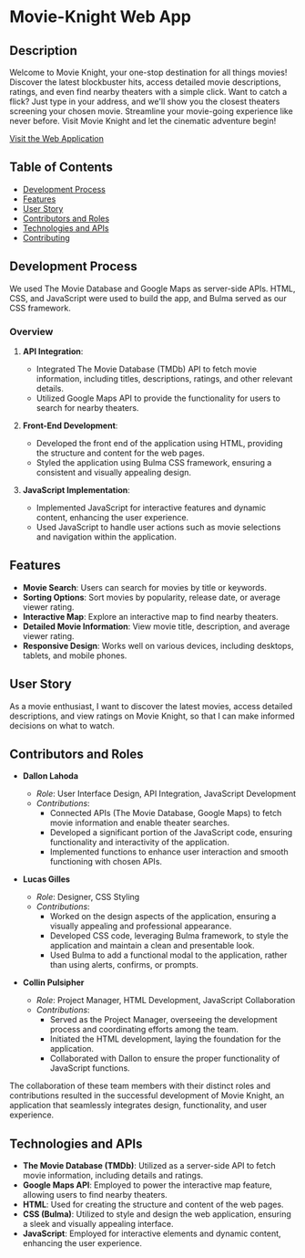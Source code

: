 # Movie-Knight Web App

## Description
Welcome to Movie Knight, your one-stop destination for all things movies! Discover the latest blockbuster hits, access detailed movie descriptions, ratings, and even find nearby theaters with a simple click. Want to catch a flick? Just type in your address, and we'll show you the closest theaters screening your chosen movie. Streamline your movie-going experience like never before. Visit Movie Knight and let the cinematic adventure begin!

[Visit the Web Application](https://cpulsipher24.github.io/Movie-Knight/index.html)

## Table of Contents
- [Development Process](#development-process)
- [Features](#features)
- [User Story](#user-story)
- [Contributors and Roles](#contributors-and-roles)
- [Technologies and APIs](#technologies-and-apis)
- [Contributing](#contributing)

## Development Process

We used The Movie Database and Google Maps as server-side APIs. HTML, CSS, and JavaScript were used to build the app, and Bulma served as our CSS framework.
### Overview
1. **API Integration**:
   - Integrated The Movie Database (TMDb) API to fetch movie information, including titles, descriptions, ratings, and other relevant details.
   - Utilized Google Maps API to provide the functionality for users to search for nearby theaters.

2. **Front-End Development**:
   - Developed the front end of the application using HTML, providing the structure and content for the web pages.
   - Styled the application using Bulma CSS framework, ensuring a consistent and visually appealing design.

3. **JavaScript Implementation**:
   - Implemented JavaScript for interactive features and dynamic content, enhancing the user experience.
   - Used JavaScript to handle user actions such as movie selections and navigation within the application.

## Features
- **Movie Search**: Users can search for movies by title or keywords.
- **Sorting Options**: Sort movies by popularity, release date, or average viewer rating.
- **Interactive Map**: Explore an interactive map to find nearby theaters.
- **Detailed Movie Information**: View movie title, description, and average viewer rating.
- **Responsive Design**: Works well on various devices, including desktops, tablets, and mobile phones.

## User Story
As a movie enthusiast, I want to discover the latest movies, access detailed descriptions, and view ratings on Movie Knight, so that I can make informed decisions on what to watch.

## Contributors and Roles
- **Dallon Lahoda**
  - *Role*: User Interface Design, API Integration, JavaScript Development
  - *Contributions*:
    - Connected APIs (The Movie Database, Google Maps) to fetch movie information and enable theater searches.
    - Developed a significant portion of the JavaScript code, ensuring functionality and interactivity of the application.
    - Implemented functions to enhance user interaction and smooth functioning with chosen APIs.

- **Lucas Gilles**
  - *Role*: Designer, CSS Styling
  - *Contributions*:
    - Worked on the design aspects of the application, ensuring a visually appealing and professional appearance.
    - Developed CSS code, leveraging Bulma framework, to style the application and maintain a clean and presentable look.
    - Used Bulma to add a functional modal to the application, rather than using alerts, confirms, or prompts.

- **Collin Pulsipher**
  - *Role*: Project Manager, HTML Development, JavaScript Collaboration
  - *Contributions*:
    - Served as the Project Manager, overseeing the development process and coordinating efforts among the team.
    - Initiated the HTML development, laying the foundation for the application.
    - Collaborated with Dallon to ensure the proper functionality of JavaScript functions.

The collaboration of these team members with their distinct roles and contributions resulted in the successful development of Movie Knight, an application that seamlessly integrates design, functionality, and user experience.

## Technologies and APIs

- **The Movie Database (TMDb)**: Utilized as a server-side API to fetch movie information, including details and ratings.
- **Google Maps API**: Employed to power the interactive map feature, allowing users to find nearby theaters.
- **HTML**: Used for creating the structure and content of the web pages.
- **CSS (Bulma)**: Utilized to style and design the web application, ensuring a sleek and visually appealing interface.
- **JavaScript**: Employed for interactive elements and dynamic content, enhancing the user experience.
